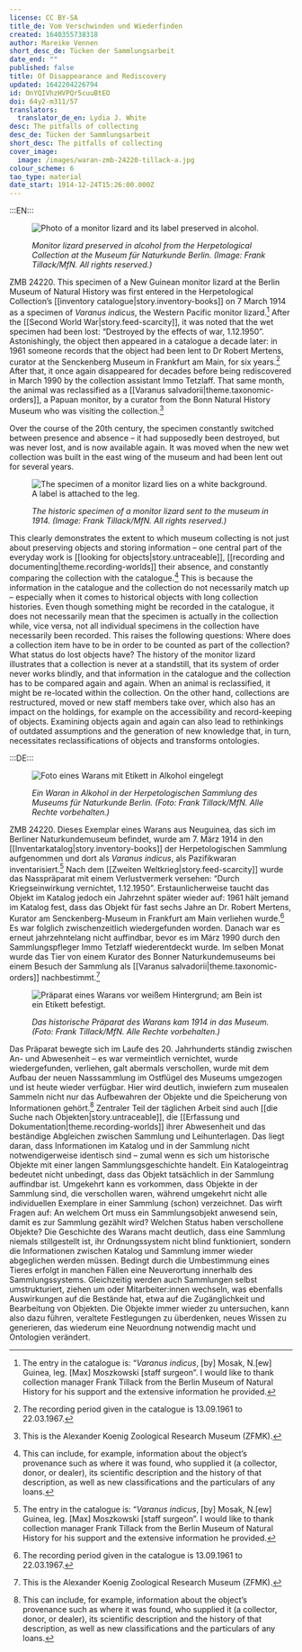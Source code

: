 ```yaml
---
license: CC BY-SA
title_de: Vom Verschwinden und Wiederfinden
created: 1640355738318
author: Mareike Vennen
short_desc_de: Tücken der Sammlungsarbeit
date_end: ""
published: false
title: Of Disappearance and Rediscovery
updated: 1642204226794
id: OnYQIVhzHVPQr5cuuBtEO
doi: 64y2-m311/57
translators:
  translator_de_en: Lydia J. White
desc: The pitfalls of collecting
desc_de: Tücken der Sammlungsarbeit
short_desc: The pitfalls of collecting
cover_image:
  image: /images/waran-zmb-24220-tillack-a.jpg
colour_scheme: 6
tao_type: material
date_start: 1914-12-24T15:26:00.000Z
---
```


:::EN:::

<figure>

![Photo of a monitor lizard and its label preserved in alcohol.](/images/mv/waran-zmb-24220-tillack-a.jpg)

<figcaption>

_Monitor lizard preserved in alcohol from the Herpetological Collection at the Museum für Naturkunde Berlin. (Image: Frank Tillack/MfN. All rights reserved.)_

</figcaption>

</figure>

ZMB 24220. This specimen of a New Guinean monitor lizard at the Berlin Museum of Natural History was first entered in the Herpetological Collection’s [[inventory catalogue|story.inventory-books]] on 7 March 1914 as a specimen of _Varanus indicus_, the Western Pacific monitor lizard.[^1] After the [[Second World War|story.feed-scarcity]], it was noted that the wet specimen had been lost: “Destroyed by the effects of war, 1.12.1950”. Astonishingly, the object then appeared in a catalogue a decade later: in 1961 someone records that the object had been lent to Dr Robert Mertens, curator at the Senckenberg Museum in Frankfurt am Main, for six years.[^2] After that, it once again disappeared for decades before being rediscovered in March 1990 by the collection assistant Immo Tetzlaff. That same month, the animal was reclassified as a [[Varanus salvadorii|theme.taxonomic-orders]], a Papuan monitor, by a curator from the Bonn Natural History Museum who was visiting the collection.[^3]

Over the course of the 20th century, the specimen constantly switched between presence and absence – it had supposedly been destroyed, but was never lost, and is now available again. It was moved when the new wet collection was built in the east wing of the museum and had been lent out for several years. 

<figure>

![The specimen of a monitor lizard lies on a white background. A label is attached to the leg.](/images/mv/waran-zmb-24220-tillack-b.jpg)

<figcaption>

_The historic specimen of a monitor lizard sent to the museum in 1914. (Image: Frank Tillack/MfN. All rights reserved.)_

</figcaption>

</figure>
 
This clearly demonstrates the extent to which museum collecting is not just about preserving objects and storing information – one central part of the everyday work is [[looking for objects|story.untraceable]], [[recording and documenting|theme.recording-worlds]] their absence, and constantly comparing the collection with the catalogue.[^4] This is because the information in the catalogue and the collection do not necessarily match up – especially when it comes to historical objects with long collection histories. Even though something might be recorded in the catalogue, it does not necessarily mean that the specimen is actually in the collection while, vice versa, not all individual specimens in the collection have necessarily been recorded. This raises the following questions: Where does a collection item have to be in order to be counted as part of the collection? What status do lost objects have? The history of the monitor lizard illustrates that a collection is never at a standstill, that its system of order never works blindly, and that information in the catalogue and the collection has to be compared again and again. When an animal is reclassified, it might be re-located within the collection. On the other hand, collections are restructured, moved or new staff members take over, which also has an impact on the holdings, for example on the accessibility and record-keeping of objects. Examining objects again and again can also lead to rethinkings of outdated assumptions and the generation of new knowledge that, in turn, necessitates reclassifications of objects and transforms ontologies.

[^1]: The entry in the catalogue is: “_Varanus indicus_, [by] Mosak, N.[ew] Guinea, leg. [Max] Moszkowski [staff surgeon”. I would like to thank collection manager Frank Tillack from the Berlin Museum of Natural History for his support and the extensive information he provided. 

[^2]: The recording period given in the catalogue is 13.09.1961 to 22.03.1967.

[^3]: This is the Alexander Koenig Zoological Research Museum (ZFMK).

[^4]: This can include, for example, information about the object’s provenance such as where it was found, who supplied it (a collector, donor, or dealer), its scientific description and the history of that description, as well as new classifications and the particulars of any loans.
 
 
:::DE:::

<figure>

![Foto eines Warans mit Etikett in Alkohol eingelegt](/images/mv/waran-zmb-24220-tillack-a.jpg)

<figcaption>

_Ein Waran in Alkohol in der Herpetologischen Sammlung des Museums für Naturkunde Berlin. (Foto: Frank Tillack/MfN. Alle Rechte vorbehalten.)_

</figcaption>

</figure>

 
ZMB 24220. Dieses Exemplar eines Warans aus Neuguinea, das sich im Berliner Naturkundemuseum befindet, wurde am 7. März 1914 in den [[Inventarkatalog|story.inventory-books]] der Herpetologischen Sammlung aufgenommen und dort als _Varanus indicus_, als Pazifikwaran inventarisiert.[^1] Nach dem [[Zweiten Weltkrieg|story.feed-scarcity]] wurde das Nasspräparat mit einem Verlustvermerk versehen: “Durch Kriegseinwirkung vernichtet, 1.12.1950”. Erstaunlicherweise taucht das Objekt im Katalog jedoch ein Jahrzehnt später wieder auf: 1961 hält jemand im Katalog fest, dass das Objekt für fast sechs Jahre an Dr. Robert Mertens, Kurator am Senckenberg-Museum in Frankfurt am Main verliehen wurde.[^2] Es war folglich zwischenzeitlich wiedergefunden worden. Danach war es erneut jahrzehntelang nicht auffindbar, bevor es im März 1990 durch den Sammlungspfleger Immo Tetzlaff wiederentdeckt wurde. Im selben Monat wurde das Tier von einem Kurator des Bonner Naturkundemuseums bei einem Besuch der Sammlung als [[Varanus salvadorii|theme.taxonomic-orders]] nachbestimmt.[^3]

<figure>

![Präparat eines Warans vor weißem Hintergrund; am Bein ist ein Etikett befestigt.](/images/mv/waran-zmb-24220-tillack-b.jpg)

<figcaption>

_Das historische Präparat des Warans kam 1914 in das Museum. (Foto: Frank Tillack/MfN. Alle Rechte vorbehalten.)_

</figcaption>

</figure>
 
Das Präparat bewegte sich im Laufe des 20. Jahrhunderts ständig zwischen An- und Abwesenheit – es war vermeintlich vernichtet, wurde wiedergefunden, verliehen, galt abermals verschollen, wurde mit dem Aufbau der neuen Nasssammlung im Ostflügel des Museums umgezogen und ist heute wieder verfügbar. Hier wird deutlich, inwiefern zum musealen Sammeln nicht nur das Aufbewahren der Objekte und die Speicherung von Informationen gehört.[^4] Zentraler Teil der täglichen Arbeit sind auch [[die Suche nach Objekten|story.untraceable]], die [[Erfassung und Dokumentation|theme.recording-worlds]] ihrer Abwesenheit und das beständige Abgleichen zwischen Sammlung und Leihunterlagen. Das liegt daran, dass Informationen im Katalog und in der Sammlung nicht notwendigerweise identisch sind – zumal wenn es sich um historische Objekte mit einer langen Sammlungsgeschichte handelt. Ein Katalogeintrag bedeutet nicht unbedingt, dass das Objekt tatsächlich in der Sammlung auffindbar ist. Umgekehrt kann es vorkommen, dass Objekte in der Sammlung sind, die verschollen waren, während umgekehrt nicht alle individuellen Exemplare in einer Sammlung (schon) verzeichnet. Das wirft Fragen auf: An welchem Ort muss ein Sammlungsobjekt anwesend sein, damit es zur Sammlung gezählt wird? Welchen Status haben verschollene Objekte? Die Geschichte des Warans macht deutlich, dass eine Sammlung niemals stillgestellt ist, ihr Ordnungssystem nicht blind funktioniert, sondern die Informationen zwischen Katalog und Sammlung immer wieder abgeglichen werden müssen. Bedingt durch die Umbestimmung eines Tieres erfolgt in manchen Fällen eine Neuverortung innerhalb des Sammlungssystems. Gleichzeitig werden auch Sammlungen selbst umstrukturiert, ziehen um oder Mitarbeiter:innen wechseln, was ebenfalls Auswirkungen auf die Bestände hat, etwa auf die Zugänglichkeit und Bearbeitung von Objekten. Die Objekte immer wieder zu untersuchen, kann also dazu führen, veraltete Festlegungen zu überdenken, neues Wissen zu generieren, das wiederum eine Neuordnung notwendig macht und Ontologien verändert.
 
[^1]: Der Eintrag im Katalog lautet: “_Varanus indicus_, [von] Mosak, N.[eu] Guinea, leg. [Max] Moszkowski [Stabsarzt]”. Ich danke dem Sammlungsmanager Frank Tillack vom Museum für Naturkunde Berlin für die Unterstützung und ausführlichen Hinweise. 

[^2]: Als Verleihungszeitraum ist im Katalog angegeben 13.09.1961 bis 22.03.1967.

[^3]: Es handelt sich um das Zoologische Forschungsmuseum Alexander Koenig (ZFMK).

[^4]: Diese können etwa Informationen über die Provenienz wie Sammelort, Geber (Sammler, Schenker oder Verkäufer), die wissenschaftliche Beschreibung und deren Historie sowie Umbestimmungen und Leihverkehr umfassen.